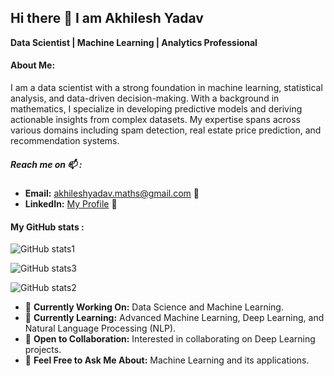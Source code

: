 ## Hi there 👋 I am Akhilesh Yadav
**Data Scientist | Machine Learning | Analytics Professional**

#### About Me:
I am a data scientist with a strong foundation in machine learning, statistical analysis, and data-driven decision-making. With a background in mathematics, I specialize in developing predictive models and deriving actionable insights from complex datasets. My expertise spans across various domains including spam detection, real estate price prediction, and recommendation systems.

##### Reach me on 📫 :
- **Email:** [akhileshyadav.maths@gmail.com](mailto:akhileshyadav.maths@gmail.com) 📧
- **LinkedIn:** [My Profile](https://www.linkedin.com/in/akhilesh-yadav) 💼

#### My GitHub stats :
![GitHub stats1](https://github-readme-stats.vercel.app/api?username=MathTechWhiz)

![GitHub stats3](https://github-readme-stats.vercel.app/api/top-langs/?username=MathTechWhiz)

![GitHub stats2](https://github-readme-streak-stats.herokuapp.com/?user=MathTechWhiz)


- 🔭 **Currently Working On:** Data Science and Machine Learning.
- 🌱 **Currently Learning:** Advanced Machine Learning, Deep Learning, and Natural Language Processing (NLP). 
- 👯 **Open to Collaboration:** Interested in collaborating on Deep Learning projects.
- 💬 **Feel Free to Ask Me About:** Machine Learning and its applications.
  


<!--
**akhilesh-ds/akhilesh-ds** is a ✨ _special_ ✨ repository because its `README.md` (this file) appears on your GitHub profile.

Here are some ideas to get you started:

- 🔭 I’m currently working on ...
- 🌱 I’m currently learning ...
- 👯 I’m looking to collaborate on ...
- 🤔 I’m looking for help with ...
- 💬 Ask me about ...
- 📫 How to reach me: ...
- 😄 Pronouns: ...
- ⚡ Fun fact: ...

##### Reach me on:
- **LinkedIn:** [My Profile](https://www.linkedin.com/in/akhilesh-yadav) 💼
- **Website:** [akhileshyadav.com](http://akhileshyadav.com) 📹 ✍🏾
- **Medium Blogs:** [Read My Technical Blogs](https://medium.com/@akhileshyadav) 🏓
- **Kaggle:** [My Data Science Contributions](https://www.kaggle.com/akhileshyadav) 🖥💻

**Skills and Expertise:**

- **Languages:** Python, SQL
- **Tools and Libraries:** Pandas, NumPy, Scikit-learn, XGBoost, Matplotlib, Seaborn, Streamlit
- **Development Environments:** VS Code, PyCharm, Jupyter Notebook

**Key Projects:**

- **Spam Detection Algorithm:** Developed a highly accurate spam detection model using NLP and machine learning techniques.
- **Real Estate Price Prediction & Recommendation System:** Built a model for predicting real estate prices and a recommendation system for property selection.

I am passionate about leveraging data science to tackle real-world challenges and continuously improving my analytical and technical skills. Feel free to explore my projects and connect with me for potential collaborations or discussions on data science and technology.

-->

